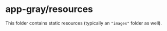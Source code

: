 # app-gray/resources

This folder contains static resources (typically an `"images"` folder as well).
